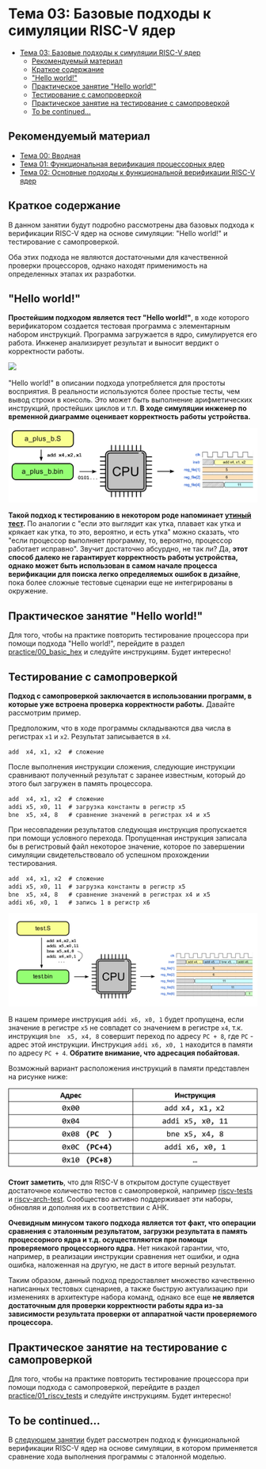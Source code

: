 # Тема 03: Базовые подходы к симуляции RISC-V ядер

- [Тема 03: Базовые подходы к симуляции RISC-V ядер](#тема-03-базовые-подходы-к-симуляции-risc-v-ядер)
  - [Рекомендуемый материал](#рекомендуемый-материал)
  - [Краткое содержание](#краткое-содержание)
  - ["Hello world!"](#hello-world)
  - [Практическое занятие "Hello world!"](#практическое-занятие-hello-world)
  - [Тестирование с самопроверкой](#тестирование-с-самопроверкой)
  - [Практическое занятие на тестирование с самопроверкой](#практическое-занятие-на-тестирование-с-самопроверкой)
  - [To be continued...](#to-be-continued)

## Рекомендуемый материал

- [Тема 00: Вводная](./00_intro.md)
- [Тема 01: Функциональная верификация процессорных ядер](./01_basics.md)
- [Тема 02: Основные подходы к функциональной верификации RISC-V ядер](./02_approach.md)

## Краткое содержание

В данном занятии будут подробно рассмотрены два базовых подхода к верификации RISC-V ядер на основе симуляции: "Hello world!" и тестирование с самопроверкой.

Оба этих подхода не являются достаточными для качественной проверки процессоров, однако находят применимость на определенных этапах их разработки.

## "Hello world!"

**Простейшим подходом является тест "Hello world!"**, в ходе которого верификатором создается тестовая программа с элементарным набором инструкций. Программа загружается в ядро, симулируется его работа. Инженер анализирует результат и выносит вердикт о корректности работы.

![](../doc/pic/hello_world_0.png)

"Hello world!" в описании подхода употребляется для простоты восприятия. В реальности используются более простые тесты, чем вывод строки в консоль. Это может быть выполнение арифметических инструкций, простейших циклов и т.п. **В ходе симуляции инженер по временной диаграмме оценивает корректность работы устройства.**

![](../doc/pic/hello_world_1.png)

**Такой подход к тестированию в некотором роде напоминает [утиный тест](https://books.google.ru/books?id=j7zds6xx7S0C&q=%22james+Riley%22+OR+%22James+Whitcomb+Riley%22+bird++duck&pg=PA68&redir_esc=y#v=snippet&q=%22james%20Riley%22%20OR%20%22James%20Whitcomb%20Riley%22%20bird%20%20duck&f=false).** По аналогии с "если это выглядит как утка, плавает как утка и крякает как утка, то это, вероятно, и есть утка" можно сказать, что "если процессор выполняет программу, то, вероятно, процессор работает исправно". Звучит достаточно абсурдно, не так ли? Да, **этот способ далеко не гарантирует корректность работы устройства, однако может быть использован в самом начале процесса верификации для поиска легко определяемых ошибок в дизайне**, пока более сложные тестовые сценарии еще не интегрированы в окружение.

## Практическое занятие "Hello world!"

Для того, чтобы на практике повторить тестирование процессора при помощи подхода "Hello world!", перейдите в раздел [practice/00_basic_hex](../practice/00_basic_hex/) и следуйте инструкциям. Будет интересно!

## Тестирование с самопроверкой

**Подход с самопроверкой заключается в использовании программ, в которые уже встроена проверка корректности работы.** Давайте рассмотрим пример.

Предположим, что в ходе программы складываются два числа в регистрах `x1` и `x2`. Результат записывается в `x4`.

```
add  x4, x1, x2  # сложение
```

После выполнения инструкции сложения, следующие инструкции сравнивают полученный результат с заранее известным, который до этого был загружен в память процессора.

```
add  x4, x1, x2  # сложение
addi x5, x0, 11  # загрузка константы в регистр x5
bne  x5, x4, 8   # сравнение значений в регистрах x4 и x5
```

При несовпадении результатов следующая инструкция пропускается при помощи условного перехода. Пропущенная инструкция записала бы в регистровый файл некоторое значение, которое по завершении симуляции свидетельствовало об успешном прохождении тестирования.

```
add  x4, x1, x2  # сложение
addi x5, x0, 11  # загрузка константы в регистр x5
bne  x5, x4, 8   # сравнение значений в регистрах x4 и x5
addi x6, x0, 1   # запись 1 в регистр x6
```
![](../doc/pic/self_check_0.png)

В нашем примере инструкция `addi x6, x0, 1` будет пропущена, если значение в регистре `x5` не совпадет со значением в регистре `x4`, т.к. инструкция `bne  x5, x4, 8` совершит переход по адресу `PC + 8`, где `PC` - адрес этой инструкции. Инструкция `addi x6, x0, 1` находится в памяти по адресу `PC + 4`. **Обратите внимание, что адресация побайтовая.**

Возможный вариант расположения инструкций в памяти представлен на рисунке ниже:

<p align="center">
    <img src="../doc/pic/self_check_1.png" width=600></img>
</p>

**Стоит заметить**, что для RISC-V в открытом доступе существует достаточное количество тестов с самопроверкой, например [riscv-tests](https://github.com/riscv-software-src/riscv-tests) и [riscv-arch-test](https://github.com/riscv-non-isa/riscv-arch-test). Сообщество активно поддерживает эти наборы, обновляя и дополняя их в соответствии с АНК.

**Очевидным минусом такого подхода является тот факт, что операции сравнения с эталонным результатом, загрузки результата в память процессорного ядра и т.д. осуществляются при помощи проверяемого процессорного ядра.** Нет никакой гарантии, что, например, в реализации инструкции сравнения нет ошибки, и одна ошибка, наложенная на другую, не даст в итоге верный результат.

Таким образом, данный подход предоставляет множество качественно написанных тестовых сценариев, а также быструю актуализацию при изменениях в архитектуре набора команд, однако все еще **не является достаточным для проверки корректности работы ядра из-за зависимости результата проверки от аппаратной части проверяемого процессора.**

## Практическое занятие на тестирование с самопроверкой

Для того, чтобы на практике повторить тестирование процессора при помощи подхода с самопроверкой, перейдите в раздел [practice/01_riscv_tests](../practice/01_riscv_tests/) и следуйте инструкциям. Будет интересно!

## To be continued...

В [следующем занятии](./04_rgen.md) будет рассмотрен подход к функциональной верификации RISC-V ядер на основе симуляции, в котором применяется сравнение хода выполнения программы с эталонной моделью.

